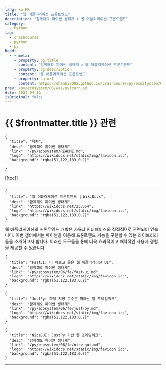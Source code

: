 ```yaml
---
lang: ko-KR
title: "웹 어플리케이션 프론트엔드"
description: "함께해요 파이썬 생태계 > 웹 어플리케이션 프론트엔드"
category:
  - Python
tag: 
  - crashcourse
  - python
  - py
head:
  - - meta:
    - property: og:title
      content: "함께해요 파이썬 생태계 > 웹 어플리케이션 프론트엔드"
    - property: og:description
      content: "웹 어플리케이션 프론트엔드"
    - property: og:url
      content: https://chanhi2002.github.io/crashcourse/py/ecostystem/05/fe/
prev: /py/ecosystem/06/was/uvicorn.md
date: 2024-04-12
isOriginal: false
---
```


# {{ $frontmatter.title }} 관련

```component VPCard
{
  "title": "목차",
  "desc": "함께해요 파이썬 생태계",
  "link": "/py/ecosystem/README.md",
  "logo": "https://wikidocs.net/static/img/favicon.ico",
  "background": "rgba(51,122,183,0.2)",
  
}
```

[[toc]]

---

```component VPCard
{
  "title": "웹 어플리케이션 프론트엔드 | WikiDocs",
  "desc": "함께해요 파이썬 생태계",
  "link": "https://wikidocs.net/237064",
  "logo": "https://wikidocs.net/static/img/favicon.ico",
  "background": "rgba(51,122,183,0.2)"
}
```

웹 애플리케이션의 프론트엔드 개발은 사용자 인터페이스와 직접적으로 관련되어 있습니다. 이번 챕터에서는 파이썬을 이용해 프론트엔드 기능을 구현할 수 있는 라이브러리들을 소개하고자 합니다. 이러한 도구들을 통해 더욱 효과적이고 매력적인 사용자 경험을 제공할 수 있습니다.

```component VPCard
{
  "title": "FastUI: 더 빠르고 좋은 웹 애플리케이션 UI",
  "desc": "함께해요 파이썬 생태계",
  "link": "/py/ecosystem/06/fe/fast-ui.md",
  "logo": "https://wikidocs.net/static/img/favicon.ico",
  "background": "rgba(51,122,183,0.2)"
}
```

```component VPCard
{
  "title": "JustPy: 객체 지향 고수준 파이썬 웹 프레임워크",
  "desc": "함께해요 파이썬 생태계",
  "link": "/py/ecosystem/06/fe/just-py.md",
  "logo": "https://wikidocs.net/static/img/favicon.ico",
  "background": "rgba(51,122,183,0.2)"
}
```

```component VPCard
{
  "title": "NiceGUI: JustPy 기반 웹 프레임워크",
  "desc": "함께해요 파이썬 생태계",
  "link": "/py/ecosystem/06/fe/nice-gui.md",
  "logo": "https://wikidocs.net/static/img/favicon.ico",
  "background": "rgba(51,122,183,0.2)"
}
```

---

<TagLinks />